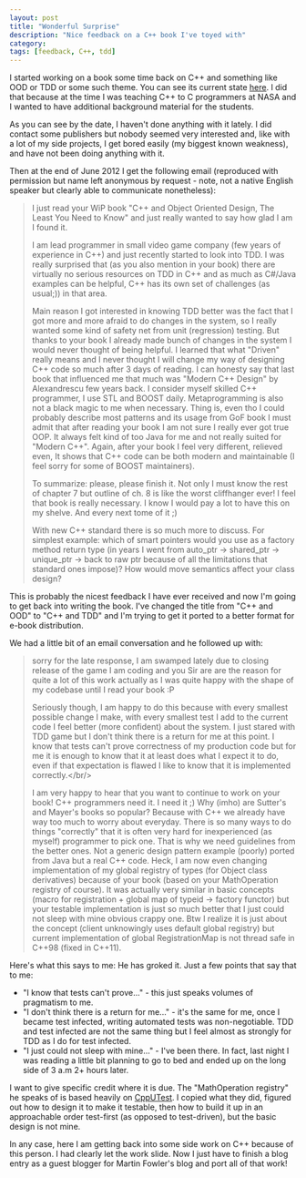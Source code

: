 ```yaml
---
layout: post
title: "Wonderful Surprise"
description: "Nice feedback on a C++ book I've toyed with"
category: 
tags: [feedback, C++, tdd]
---
```

I started working on a book some time back on C++ and something like OOD or TDD
or some such theme. You can see its current state [here](http://schuchert.wikispaces.com/cpptraining.CppAndOodTheLeastYouNeedToKnow).
I did that because at the time I was teaching C++ to C programmers at NASA and
I wanted to have additional background material for the students.

As you can see by the date, I haven't done anything with it lately. I did 
contact some publishers but nobody seemed very interested and, like with a lot 
of my side projects, I get bored easily (my biggest known weakness), and have 
not been doing anything with it.

Then at the end of June 2012 I get the following email (reproduced with 
permission but name left anonymous by request - note, not a native English 
speaker but clearly able to communicate nonetheless):

<blockquote>

I just read your WiP book "C++ and Object Oriented Design, The Least
You Need to Know" and just really wanted to say how glad I am I found
it.<br/>

I am lead programmer in small video game company (few years of
experience in C++) and just recently started to look into TDD. I was
really surprised that (as you also mention in your book) there are
virtually no serious resources on TDD in C++ and as much as C#/Java
examples can be helpful, C++ has its own set of challenges (as
usual;)) in that area.<br/>

Main reason I got interested in knowing TDD better was the fact that I
got more and more afraid to do changes in the system, so I really
wanted some kind of safety net from unit (regression) testing. But
thanks to your book I already made bunch of changes in the system I
would never thought of being helpful. I learned that what "Driven"
really means and I never thought I will change my way of designing C++
code so much after 3 days of reading. I can honesty say that last book
that influenced me that much was "Modern C++ Design" by Alexandrescu
few years back. I consider myself skilled C++ programmer, I use STL
and BOOST daily. Metaprogramming is also not a black magic to me when
necessary. Thing is, even tho I could probably describe most patterns
and its usage from GoF book I must admit that after reading your book
I am not sure I really ever got true OOP. It always felt kind of too
Java for me and not really suited for "Modern C++". Again, after your
book I feel very different, relieved even, It shows that C++ code can
be both modern and maintainable (I feel sorry for some of BOOST
maintainers).<br/>

To summarize: please, please finish it. Not only I must know the rest
of chapter 7 but outline of ch. 8 is like the worst cliffhanger ever!
I feel that book is really necessary. I know I would pay a lot to have
this on my shelve. And every next tome of it ;)<br/>

With new C++ standard there is so much more to discuss. For simplest
example: which of smart pointers would you use as a factory method
return type (in years I went from auto_ptr -> shared_ptr -> unique_ptr
-> back to raw ptr because of all the limitations that standard ones
impose)? How would move semantics affect your class design?

</blockquote>

This is probably the nicest feedback I have ever received and now I'm going to 
get back into writing the book. I've changed the title from "C++ and OOD" to 
"C++ and TDD" and I'm trying to get it ported to a better format for e-book 
distribution.

We had a little bit of an email conversation and he followed up with:

<blockquote>

sorry for the late response, I am swamped lately due to closing
release of the game I am coding and you Sir are are the reason for
quite a lot of this work actually as I was quite happy with the shape
of my codebase until I read your book :P<br/>

Seriously though, I am happy to do this because with every smallest
possible change I make, with every smallest test I add to the current
code I feel better (more confident) about the system. I just stared
with TDD game but I don't think there is a return for me at this
point. I know that tests can't prove correctness of my production code
but for me it is enough to know that it at least does what I expect it
to do, even if that expectation is flawed I like to know that it is
implemented correctly.</br/>

I am very happy to hear that you want to continue to work on your
book! C++ programmers need it. I need it ;) Why (imho) are Sutter's
and Mayer's books so popular? Because with C++ we already have way too
much to worry about everyday. There is so many ways to do things
"correctly" that it is often very hard for inexperienced (as myself)
programmer to pick one. That is why we need guidelines from the better
ones. Not a generic design pattern example (poorly) ported from Java
but a real C++ code. Heck, I am now even changing implementation of my
global registry of types (for Object class derivatives) because of
your book (based on your MathOperation registry of course). It was
actually very similar in basic concepts (macro for registration +
global map of typeid -> factory functor) but your testable
implementation is just so much better that I just could not sleep with
mine obvious crappy one. Btw I realize it is just about the concept
(client unknowingly uses default global registry) but current
implementation of global RegistrationMap is not thread safe in C++98
(fixed in C++11).
</blockquote>

Here's what this says to me: He has groked it. Just a few points that say that 
to me:
* "I know that tests can't prove..." - this just speaks volumes of pragmatism to me.
* "I don't think there is a return for me..." - it's the same for me, once I became test infected, writing automated tests was non-negotiable. TDD and test infected are not the same thing but I feel almost as strongly for TDD as I do for test infected.
* "I just could not sleep with mine..." - I've been there. In fact, last night I was reading a little bit planning to go to bed and ended up on the long side of 3 a.m 2+ hours later.

I want to give specific credit where it is due. The "MathOperation registry" 
he speaks of is based heavily on [CppUTest](http://sourceforge.net/projects/cpputest/). 
I copied what they did, figured out how to design it to make it testable, then 
how to build it up in an approachable order test-first (as opposed to 
test-driven), but the basic design is not mine. 

In any case, here I am getting back into some side work on C++ because of this
person. I had clearly let the work slide. Now I just have to finish a blog
entry as a guest blogger for Martin Fowler's blog and port all of that work!
